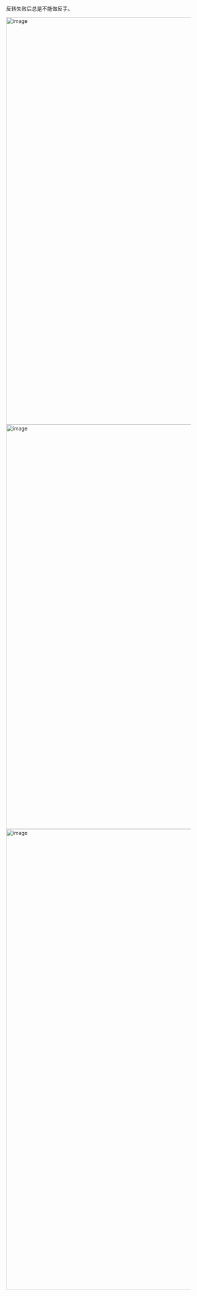 反转失败后总是不能做反手。  

<img width="2562" height="1110" alt="image" src="https://github.com/user-attachments/assets/fee37299-295f-4f23-bc32-e732b6c12c6f" />
<img width="2522" height="1102" alt="image" src="https://github.com/user-attachments/assets/0950a7af-7de5-4ff9-9497-79e5d660d776" />
<img width="2204" height="1256" alt="image" src="https://github.com/user-attachments/assets/743bc1d5-7564-483f-883d-63acf4d2e89b" />
